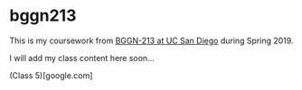 # bggn213

This is my coursework from [BGGN-213 at UC San Diego](https://bioboot.github.io/bggn213_S19/) during Spring 2019.

I will add my class content here soon...

(Class 5)[google.com]
